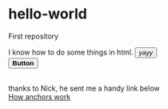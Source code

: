 # hello-world
First repository
<body>
I know how to do some things in html.
  <button><em>yayy</em></button><br>
    <button><strong>Button</strong></button>
      <p>
  
  <br>
thanks to Nick, he sent me a handy link below
<br>
<a href="https://developer.mozilla.org/en-US/docs/Web/HTML/Element/a" target="_blank">How anchors work</a>
</p>
<body>
